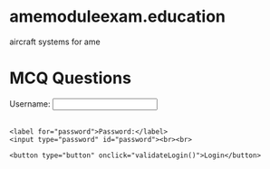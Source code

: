 # amemoduleexam.education
aircraft systems for ame
<!DOCTYPE html>
<html>
<head>
  <title>MCQ Questions</title>
  <script>
    // Function to validate login credentials
    function validateLogin() {
      var username = document.getElementById('username').value;
      var password = document.getElementById('password').value;

      if (username === 'aviolegis01' && password === '0101') {
        // Display the MCQ questions
        document.getElementById('loginContainer').style.display = 'none';
        document.getElementById('mcqContainer').style.display = 'block';
      } else {
        alert('Invalid login credentials. Please try again.');
      }
    }

    // Array of correct answers
    var correctAnswers = {
      q11: 'b',
      q12: 'a',
      q13: 'a'
    };

    // Function to calculate the total number of correct answers
    function calculateScore() {
      var score = 0;
      var questions = Object.keys(correctAnswers);

      // Loop through the questions and check if the selected answer is correct
      for (var i = 0; i < questions.length; i++) {
        var questionNumber = questions[i];
        var selectedAnswer = document.querySelector('input[name="' + questionNumber + '"]:checked').value;

        if (selectedAnswer === correctAnswers[questionNumber]) {
          score++;
        }
      }

      // Display the score
      document.getElementById('score').innerHTML = "Your score: " + score + "/" + questions.length;
    }
  </script>
  <style>
    #mcqContainer {
      display: none;
    }
  </style>
</head>
<body>
  <h1>MCQ Questions</h1>

  <div id="loginContainer">
    <label for="username">Username:</label>
    <input type="text" id="username"><br><br>

    <label for="password">Password:</label>
    <input type="password" id="password"><br><br>

    <button type="button" onclick="validateLogin()">Login</button>
  </div>

  <div id="mcqContainer">
    <form>
      <!-- Question 11 -->
      <h3>11. Which control surfaces are responsible for the directional control of a fixed-wing aircraft?</h3>
      <label>
        <input type="radio" name="q11" value="a"> a) Ailerons, elevators, and flaps
      </label><br>
      <label>
        <input type="radio" name="q11" value="b"> b) Ailerons, elevators, and rudders
      </label><br>
      <label>
        <input type="radio" name="q11" value="c"> c) Ailerons, flaps, and rudders
      </label><br>
      <label>
        <input type="radio" name="q11" value="d"> d) Elevators, flaps, and rudders
      </label><br>
      <br>

      <!-- Question 12 -->
      <h3>12. The primary flight control surfaces include which of the following?</h3>
      <label>
        <input type="radio" name="q12" value="a"> a) Ailerons, elevators, and flaps
      </label><br>
      <label>
        <input type="radio" name="q12" value="b"> b) Ailerons, elevators, and rudders
      </label><br>
      <label>
        <input type="radio" name="q12" value="c"> c) Flaps, elevators, and rudders
      </label><br>
      <label>
        <input type="radio" name="q12" value="d"> d) Ailerons, flaps, and rudders
      </label><br>
      <br>

      <!-- Question 13 -->
      <h3>13. The movement of ailerons causes the aircraft to rotate around which axis?</h3>
      <label>
        <input type="radio" name="q13" value="a"> a) Lateral axis
      </label><br>
      <label>
        <input type="radio" name="q13" value="b"> b) Longitudinal axis
      </label><br>
      <label>
        <input type="radio" name="q13" value="c"> c) Vertical axis
      </label><br>
      <label>
        <input type="radio" name="q13" value="d"> d) Horizontal axis
      </label><br>
      <br>

      <!-- Submit button -->
      <button type="button" onclick="calculateScore()">Submit</button>

      <!-- Score display -->
      <div id="score"></div>
    </form>
  </div>
</body>
</html>
